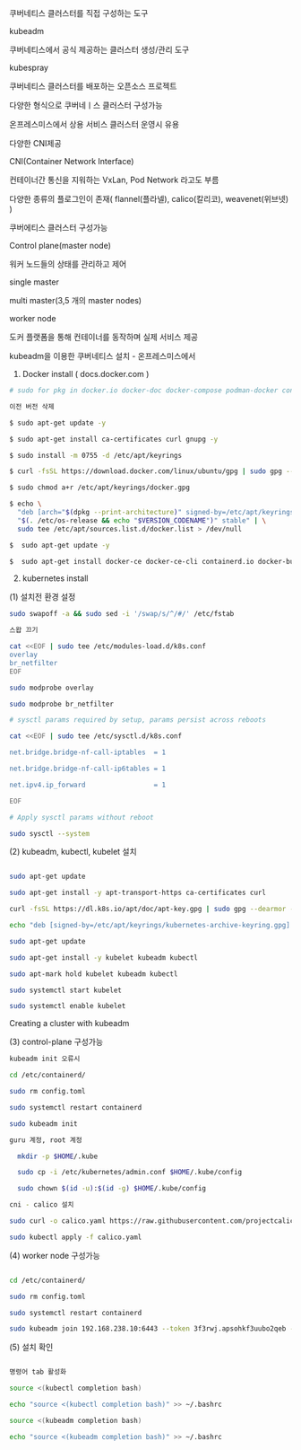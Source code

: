 쿠버네티스 클러스터를 직접 구성하는 도구

kubeadm

쿠버네티스에서 공식 제공하는 클러스터 생성/관리 도구

kubespray

쿠버네티스 클러스터를 배포하는 오픈소스 프로젝트

다양한 형식으로 쿠버네ㅣ스 클러스터 구성가능

온프레스미스에서 상용 서비스 클러스터 운영시 유용

다양한 CNI제공

CNI(Container Network Interface)

컨테이너간 통신을 지워하는 VxLan, Pod Network 라고도 부름

다양한 종류의 플로그인이 존재( flannel(플라넬), calico(칼리코), weavenet(위브넷) )

쿠버에티스 클러스터 구성가능

Control plane(master node)

워커 노드들의 상태를 관리하고 제어

single master

multi master(3,5 개의 master nodes)


worker node

도커 플랫폼을 통해 컨테이너를 동작하며 실제 서비스 제공

kubeadm을 이용한 쿠버네티스 설치 - 온프레스미스에서

1. Docker install ( docs.docker.com )
```bash
# sudo for pkg in docker.io docker-doc docker-compose podman-docker containerd runc; do sudo apt-get remove $pkg; done

이전 버전 삭제

$ sudo apt-get update -y

$ sudo apt-get install ca-certificates curl gnupg -y

$ sudo install -m 0755 -d /etc/apt/keyrings

$ curl -fsSL https://download.docker.com/linux/ubuntu/gpg | sudo gpg --dearmor -o /etc/apt/keyrings/docker.gpg

$ sudo chmod a+r /etc/apt/keyrings/docker.gpg

$ echo \
  "deb [arch="$(dpkg --print-architecture)" signed-by=/etc/apt/keyrings/docker.gpg] https://download.docker.com/linux/ubuntu \
  "$(. /etc/os-release && echo "$VERSION_CODENAME")" stable" | \
  sudo tee /etc/apt/sources.list.d/docker.list > /dev/null

$  sudo apt-get update -y

$  sudo apt-get install docker-ce docker-ce-cli containerd.io docker-buildx-plugin docker-compose-plugin -y

```  
  
2. kubernetes install

(1) 설치전 환경 설정
```bash
sudo swapoff -a && sudo sed -i '/swap/s/^/#/' /etc/fstab

스왑 끄기

cat <<EOF | sudo tee /etc/modules-load.d/k8s.conf
overlay
br_netfilter
EOF

sudo modprobe overlay

sudo modprobe br_netfilter

# sysctl params required by setup, params persist across reboots

cat <<EOF | sudo tee /etc/sysctl.d/k8s.conf

net.bridge.bridge-nf-call-iptables  = 1

net.bridge.bridge-nf-call-ip6tables = 1

net.ipv4.ip_forward                 = 1

EOF

# Apply sysctl params without reboot

sudo sysctl --system

````
(2) kubeadm, kubectl, kubelet 설치
```bash

sudo apt-get update

sudo apt-get install -y apt-transport-https ca-certificates curl

curl -fsSL https://dl.k8s.io/apt/doc/apt-key.gpg | sudo gpg --dearmor -o /etc/apt/keyrings/kubernetes-archive-keyring.gpg

echo "deb [signed-by=/etc/apt/keyrings/kubernetes-archive-keyring.gpg] https://apt.kubernetes.io/ kubernetes-xenial main" | sudo tee /etc/apt/sources.list.d/kubernetes.list

sudo apt-get update

sudo apt-get install -y kubelet kubeadm kubectl

sudo apt-mark hold kubelet kubeadm kubectl

sudo systemctl start kubelet

sudo systemctl enable kubelet

```
Creating a cluster with kubeadm

(3) control-plane 구성가능

```bash
kubeadm init 오류시

cd /etc/containerd/

sudo rm config.toml

sudo systemctl restart containerd

sudo kubeadm init

guru 계정, root 계정

  mkdir -p $HOME/.kube

  sudo cp -i /etc/kubernetes/admin.conf $HOME/.kube/config

  sudo chown $(id -u):$(id -g) $HOME/.kube/config

cni - calico 설치

sudo curl -o calico.yaml https://raw.githubusercontent.com/projectcalico/calico/v3.26.1/manifests/calico.yaml

sudo kubectl apply -f calico.yaml

```  

(4) worker node 구성가능
```bash

cd /etc/containerd/

sudo rm config.toml

sudo systemctl restart containerd

sudo kubeadm join 192.168.238.10:6443 --token 3f3rwj.apsohkf3uubo2qeb --discovery-token-ca-cert-hash sha256:d85100d0b9a0ae4dd81c765ced2eb1fa3a806a4f49884ea90ade452f828d1922

```
(5) 설치 확인

```bash

명령어 tab 활성화

source <(kubectl completion bash)

echo "source <(kubectl completion bash)" >> ~/.bashrc

source <(kubeadm completion bash)

echo "source <(kubeadm completion bash)" >> ~/.bashrc

```


